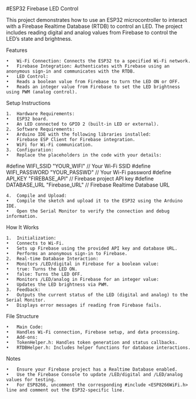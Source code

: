#ESP32 Firebase LED Control

This project demonstrates how to use an ESP32 microcontroller to interact with a Firebase Realtime Database (RTDB) to control an LED. The project includes reading digital and analog values from Firebase to control the LED’s state and brightness.

Features

	•	Wi-Fi Connection: Connects the ESP32 to a specified Wi-Fi network.
	•	Firebase Integration: Authenticates with Firebase using an anonymous sign-in and communicates with the RTDB.
	•	LED Control:
	•	Reads a boolean value from Firebase to turn the LED ON or OFF.
	•	Reads an integer value from Firebase to set the LED brightness using PWM (analog control).

Setup Instructions

	1.	Hardware Requirements:
	•	ESP32 board.
	•	An LED connected to GPIO 2 (built-in LED or external).
	2.	Software Requirements:
	•	Arduino IDE with the following libraries installed:
	•	Firebase ESP Client for Firebase integration.
	•	WiFi for Wi-Fi communication.
	3.	Configuration:
	•	Replace the placeholders in the code with your details:

#define WIFI_SSID "YOUR_WIFI"       // Your Wi-Fi SSID
#define WIFI_PASSWORD "YOUR_PASSWD" // Your Wi-Fi password
#define API_KEY "FIREBASE_API"      // Firebase project API key
#define DATABASE_URL "Firebase_URL" // Firebase Realtime Database URL


	4.	Compile and Upload:
	•	Compile the sketch and upload it to the ESP32 using the Arduino IDE.
	•	Open the Serial Monitor to verify the connection and debug information.

How It Works

	1.	Initialization:
	•	Connects to Wi-Fi.
	•	Sets up Firebase using the provided API key and database URL.
	•	Performs an anonymous sign-in to Firebase.
	2.	Real-time Database Interaction:
	•	Monitors /LED/digital in Firebase for a boolean value:
	•	true: Turns the LED ON.
	•	false: Turns the LED OFF.
	•	Monitors /LED/analog in Firebase for an integer value:
	•	Updates the LED brightness via PWM.
	3.	Feedback:
	•	Outputs the current status of the LED (digital and analog) to the Serial Monitor.
	•	Displays error messages if reading from Firebase fails.

File Structure

	•	Main Code:
	•	Handles Wi-Fi connection, Firebase setup, and data processing.
	•	Add-ons:
	•	TokenHelper.h: Handles token generation and status callbacks.
	•	RTDBHelper.h: Includes helper functions for database interactions.

Notes

	•	Ensure your Firebase project has a Realtime Database enabled.
	•	Use the Firebase Console to update /LED/digital and /LED/analog values for testing.
	•	For ESP8266, uncomment the corresponding #include <ESP8266WiFi.h> line and comment out the ESP32-specific line.
